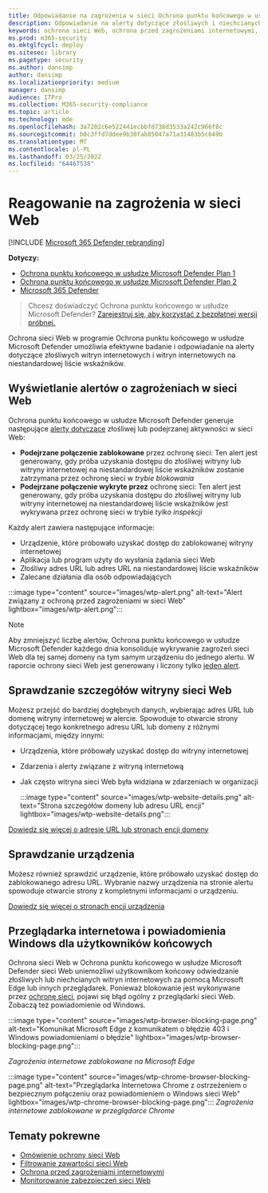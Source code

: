 ```yaml
---
title: Odpowiadanie na zagrożenia w sieci Ochrona punktu końcowego w usłudze Microsoft Defender
description: Odpowiadanie na alerty dotyczące złośliwych i niechcianych witryn internetowych. Zrozumienie, jak ochrona przed zagrożeniami w sieci Web informuje użytkowników końcowych za pośrednictwem przeglądarek internetowych Windows internetowych
keywords: ochrona sieci Web, ochrona przed zagrożeniami internetowymi, przeglądanie Internetu, alerty, odpowiedź, zabezpieczenia, wyłudzanie informacji, złośliwe oprogramowanie, exploit, witryny internetowe, ochrona sieci, Edge, Internet Explorer, Chrome, Firefox, przeglądarka internetowa, powiadomienia, użytkownicy końcowi, powiadomienia Windows, blokowanie strony,
ms.prod: m365-security
ms.mktglfcycl: deploy
ms.sitesec: library
ms.pagetype: security
ms.author: dansimp
author: dansimp
ms.localizationpriority: medium
manager: dansimp
audience: ITPro
ms.collection: M365-security-compliance
ms.topic: article
ms.technology: mde
ms.openlocfilehash: 3a7202c6e522441ecbbfd738d3533a242c966f8c
ms.sourcegitcommit: b0c3ffd7ddee9b30fab85047a71a31483b5c649b
ms.translationtype: MT
ms.contentlocale: pl-PL
ms.lasthandoff: 03/25/2022
ms.locfileid: "64467538"
---
```

# <a name="respond-to-web-threats"></a>Reagowanie na zagrożenia w sieci Web

[!INCLUDE [Microsoft 365 Defender rebranding](../../includes/microsoft-defender.md)]

**Dotyczy:**
- [Ochrona punktu końcowego w usłudze Microsoft Defender Plan 1](https://go.microsoft.com/fwlink/p/?linkid=2154037)
- [Ochrona punktu końcowego w usłudze Microsoft Defender Plan 2](https://go.microsoft.com/fwlink/p/?linkid=2154037)
- [Microsoft 365 Defender](https://go.microsoft.com/fwlink/?linkid=2118804)

> Chcesz doświadczyć Ochrona punktu końcowego w usłudze Microsoft Defender? [Zarejestruj się, aby korzystać z bezpłatnej wersji próbnej.](https://signup.microsoft.com/create-account/signup?products=7f379fee-c4f9-4278-b0a1-e4c8c2fcdf7e&ru=https://aka.ms/MDEp2OpenTrial?ocid=docs-wdatp-main-abovefoldlink&rtc=1)

Ochrona sieci Web w programie Ochrona punktu końcowego w usłudze Microsoft Defender umożliwia efektywne badanie i odpowiadanie na alerty dotyczące złośliwych witryn internetowych i witryn internetowych na niestandardowej liście wskaźników.

## <a name="view-web-threat-alerts"></a>Wyświetlanie alertów o zagrożeniach w sieci Web

Ochrona punktu końcowego w usłudze Microsoft Defender generuje następujące [alerty dotyczące](manage-alerts.md) złośliwej lub podejrzanej aktywności w sieci Web:

- **Podejrzane połączenie zablokowane** przez ochronę sieci: Ten alert jest generowany, gdy próba uzyskania dostępu do złośliwej witryny lub witryny internetowej na niestandardowej liście wskaźników zostanie  zatrzymana przez ochronę sieci w *trybie blokowania*
- **Podejrzane połączenie wykryte przez** ochronę sieci: Ten alert jest generowany, gdy próba uzyskania dostępu do złośliwej witryny lub witryny internetowej na niestandardowej liście wskaźników jest wykrywana przez ochronę sieci w trybie *tylko inspekcji*

Każdy alert zawiera następujące informacje:

- Urządzenie, które próbowało uzyskać dostęp do zablokowanej witryny internetowej
- Aplikacja lub program użyty do wysłania żądania sieci Web
- Złośliwy adres URL lub adres URL na niestandardowej liście wskaźników
- Zalecane działania dla osób odpowiadających

:::image type="content" source="images/wtp-alert.png" alt-text="Alert związany z ochroną przed zagrożeniami w sieci Web" lightbox="images/wtp-alert.png":::

> [!NOTE]
> Aby zmniejszyć liczbę alertów, Ochrona punktu końcowego w usłudze Microsoft Defender każdego dnia konsoliduje wykrywanie zagrożeń sieci Web dla tej samej domeny na tym samym urządzeniu do jednego alertu. W raporcie ochrony sieci Web jest generowany i liczony tylko [jeden alert](web-protection-monitoring.md).

## <a name="inspect-website-details"></a>Sprawdzanie szczegółów witryny sieci Web

Możesz przejść do bardziej dogłębnych danych, wybierając adres URL lub domenę witryny internetowej w alercie. Spowoduje to otwarcie strony dotyczącej tego konkretnego adresu URL lub domeny z różnymi informacjami, między innymi:

- Urządzenia, które próbowały uzyskać dostęp do witryny internetowej
- Zdarzenia i alerty związane z witryną internetową
- Jak często witryna sieci Web była widziana w zdarzeniach w organizacji

  :::image type="content" source="images/wtp-website-details.png" alt-text="Strona szczegółów domeny lub adresu URL encji" lightbox="images/wtp-website-details.png":::

[Dowiedz się więcej o adresie URL lub stronach encji domeny](investigate-domain.md)

## <a name="inspect-the-device"></a>Sprawdzanie urządzenia

Możesz również sprawdzić urządzenie, które próbowało uzyskać dostęp do zablokowanego adresu URL. Wybranie nazwy urządzenia na stronie alertu spowoduje otwarcie strony z kompletnymi informacjami o urządzeniu.

[Dowiedz się więcej o stronach encji urządzenia](investigate-machines.md)

## <a name="web-browser-and-windows-notifications-for-end-users"></a>Przeglądarka internetowa i powiadomienia Windows dla użytkowników końcowych

Ochrona sieci Web w Ochrona punktu końcowego w usłudze Microsoft Defender sieci Web uniemożliwi użytkownikom końcowy odwiedzanie złośliwych lub niechcianych witryn internetowych za pomocą Microsoft Edge lub innych przeglądarek. Ponieważ blokowanie jest wykonywane przez [ochronę sieci](network-protection.md), pojawi się błąd ogólny z przeglądarki sieci Web. Zobaczą też powiadomienie od Windows.

:::image type="content" source="images/wtp-browser-blocking-page.png" alt-text="Komunikat Microsoft Edge z komunikatem o błędzie 403 i Windows powiadomieniami o błędzie" lightbox="images/wtp-browser-blocking-page.png":::

*Zagrożenia internetowe zablokowane na Microsoft Edge*

:::image type="content" source="images/wtp-chrome-browser-blocking-page.png" alt-text="Przeglądarka Internetowa Chrome z ostrzeżeniem o bezpiecznym połączeniu oraz powiadomieniem o Windows sieci Web" lightbox="images/wtp-chrome-browser-blocking-page.png":::
*Zagrożenia internetowe zablokowane w przeglądarce Chrome*

## <a name="related-topics"></a>Tematy pokrewne

- [Omówienie ochrony sieci Web](web-protection-overview.md)
- [Filtrowanie zawartości sieci Web](web-content-filtering.md)
- [Ochrona przed zagrożeniami internetowymi](web-threat-protection.md)
- [Monitorowanie zabezpieczeń sieci Web](web-protection-monitoring.md)
